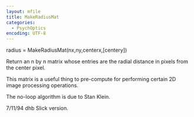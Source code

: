 ```yaml
---
layout: mfile
title: MakeRadiusMat
categories:
  - PsychOptics
encoding: UTF-8
---
```


radius = MakeRadiusMat(nx,ny,centerx,[centery])

Return an n by n matrix whose entries are the
radial distance in pixels from the center pixel.

This matrix is a useful thing to pre-compute for
performing certain 2D image processing operations.

The no-loop algorithm is due to Stan Klein.

7/11/94     dhb     Slick version.